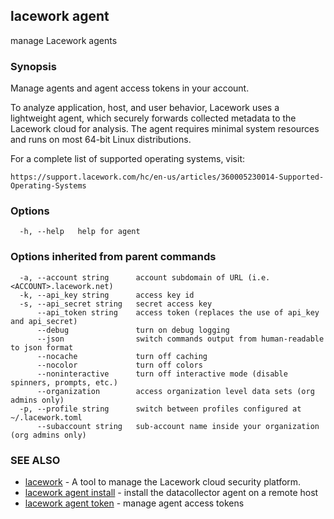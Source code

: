 ## lacework agent

manage Lacework agents

### Synopsis

Manage agents and agent access tokens in your account.

To analyze application, host, and user behavior, Lacework uses a lightweight agent,
which securely forwards collected metadata to the Lacework cloud for analysis. The
agent requires minimal system resources and runs on most 64-bit Linux distributions.

For a complete list of supported operating systems, visit:

    https://support.lacework.com/hc/en-us/articles/360005230014-Supported-Operating-Systems

### Options

```
  -h, --help   help for agent
```

### Options inherited from parent commands

```
  -a, --account string      account subdomain of URL (i.e. <ACCOUNT>.lacework.net)
  -k, --api_key string      access key id
  -s, --api_secret string   secret access key
      --api_token string    access token (replaces the use of api_key and api_secret)
      --debug               turn on debug logging
      --json                switch commands output from human-readable to json format
      --nocache             turn off caching
      --nocolor             turn off colors
      --noninteractive      turn off interactive mode (disable spinners, prompts, etc.)
      --organization        access organization level data sets (org admins only)
  -p, --profile string      switch between profiles configured at ~/.lacework.toml
      --subaccount string   sub-account name inside your organization (org admins only)
```

### SEE ALSO

* [lacework](lacework.md)	 - A tool to manage the Lacework cloud security platform.
* [lacework agent install](lacework_agent_install.md)	 - install the datacollector agent on a remote host
* [lacework agent token](lacework_agent_token.md)	 - manage agent access tokens

